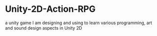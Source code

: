 # Unity-2D-Action-RPG
a unity game I am designing and using to learn various programming, art and sound design aspects in Unity 2D
